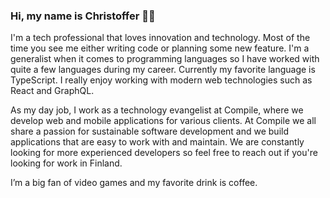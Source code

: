 ### Hi, my name is Christoffer 👋🏻

I'm a tech professional that loves innovation and technology. Most of the time you see me either writing code or planning some new feature. I'm a generalist when it comes to programming languages so I have worked with quite a few languages during my career. Currently my favorite language is TypeScript. I really enjoy working with modern web technologies such as React and GraphQL.

As my day job, I work as a technology evangelist at Compile, where we develop web and mobile applications for various clients. At Compile we all share a passion for  sustainable software development and we build applications that are easy to work with and maintain. We are constantly looking for more experienced developers so feel free to reach out if you're looking for work in Finland.

I’m a big fan of video games and my favorite drink is coffee.

<!--
**crisu83/crisu83** is a ✨ _special_ ✨ repository because its `README.md` (this file) appears on your GitHub profile.

Here are some ideas to get you started:

- 🔭 I’m currently working on ...
- 🌱 I’m currently learning ...
- 👯 I’m looking to collaborate on ...
- 🤔 I’m looking for help with ...
- 💬 Ask me about ...
- 📫 How to reach me: ...
- 😄 Pronouns: ...
- ⚡ Fun fact: ...
-->
